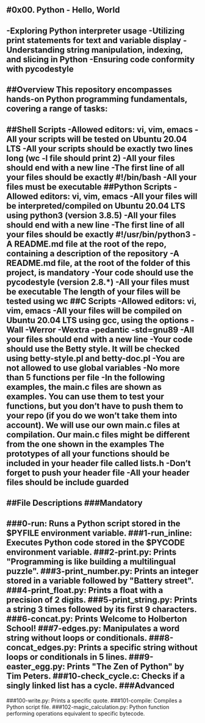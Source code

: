 #0x00. Python - Hello, World
---
 -Exploring Python interpreter usage
 -Utilizing print statements for text and variable display
 -Understanding string manipulation, indexing, and slicing in Python
 -Ensuring code conformity with pycodestyle
---
##Overview
This repository encompasses hands-on Python programming fundamentals, covering a range of tasks:
---
##Shell Scripts
 -Allowed editors: vi, vim, emacs
 -All your scripts will be tested on Ubuntu 20.04 LTS
 -All your scripts should be exactly two lines long (wc -l file should print 2)
 -All your files should end with a new line
 -The first line of all your files should be exactly #!/bin/bash
 -All your files must be executable
##Python Scripts
 -Allowed editors: vi, vim, emacs
 -All your files will be interpreted/compiled on Ubuntu 20.04 LTS using python3 (version 3.8.5)
 -All your files should end with a new line
 -The first line of all your files should be exactly #!/usr/bin/python3
 -A README.md file at the root of the repo, containing a description of the repository
 -A README.md file, at the root of the folder of this project, is mandatory
 -Your code should use the pycodestyle (version 2.8.*)
 -All your files must be executable
The length of your files will be tested using wc
##C Scripts
 -Allowed editors: vi, vim, emacs
 -All your files will be compiled on Ubuntu 20.04 LTS using gcc, using the options -Wall -Werror -Wextra -pedantic -std=gnu89
 -All your files should end with a new line
 -Your code should use the Betty style. It will be checked using betty-style.pl and betty-doc.pl
 -You are not allowed to use global variables
 -No more than 5 functions per file
 -In the following examples, the main.c files are shown as examples. You can use them to test your functions, but you don’t have to push them to your repo (if you do we won’t take them into account). We will use our own main.c files at compilation. Our main.c files might be different from the one shown in the examples
The prototypes of all your functions should be included in your header file called lists.h
 -Don’t forget to push your header file
 -All your header files should be include guarded
---
##File Descriptions
###Mandatory
---
###0-run:
 Runs a Python script stored in the $PYFILE environment variable.
###1-run_inline:
Executes Python code stored in the $PYCODE environment variable.
###2-print.py:
Prints "Programming is like building a multilingual puzzle".
###3-print_number.py:
Prints an integer stored in a variable followed by "Battery street".
###4-print_float.py:
Prints a float with a precision of 2 digits.
###5-print_string.py:
Prints a string 3 times followed by its first 9 characters.
###6-concat.py:
Prints Welcome to Holberton School!
###7-edges.py:
Manipulates a word string without loops or conditionals.
###8-concat_edges.py:
Prints a specific string without loops or conditionals in 5 lines.
###9-easter_egg.py:
Prints "The Zen of Python" by Tim Peters.
###10-check_cycle.c:
Checks if a singly linked list has a cycle.
###Advanced
---
###100-write.py:
 Prints a specific quote.
###101-compile:
 Compiles a Python script file.
###102-magic_calculation.py:
 Python function performing operations equivalent to specific bytecode.
